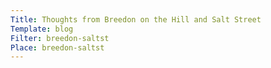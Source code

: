 ```yaml
---
Title: Thoughts from Breedon on the Hill and Salt Street
Template: blog
Filter: breedon-saltst
Place: breedon-saltst
---
```

